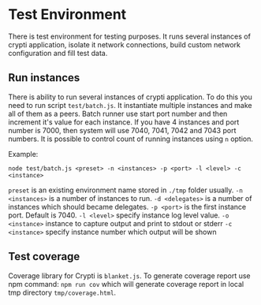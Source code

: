 # Test Environment

There is test environment for testing purposes. It runs several instances of crypti application, isolate
it network connections, build custom network configuration and fill test data.

## Run instances

There is ability to run several instances of crypti application. To do this you need to run script `test/batch.js`. It
instantiate multiple instances and make all of them as a peers. Batch runner use start port number and then increment
it's value for each instance. If you have 4 instances and port number is 7000, then system will use 7040, 7041, 7042 and
7043 port numbers. It is possible to control count of running instances using `n` option.

Example:

```
node test/batch.js <preset> -n <instances> -p <port> -l <level> -c <instance>
```

`preset` is an existing environment name stored in `./tmp` folder usually.
`-n <instances>` is a number of instances to run.
`-d <delegates>` is a number of instances which should became delegates.
`-p <port>` is the first instance port. Default is 7040.
`-l <level>` specify instance log level value.
`-o <instance>` instance to capture output and print to stdout or stderr
`-c <instance>` specify instance number which output will be shown


## Test coverage

Coverage library for Crypti is `blanket.js`. To generate coverage report use npm command: `npm run cov` which will
generate coverage report in local tmp directory `tmp/coverage.html`.

